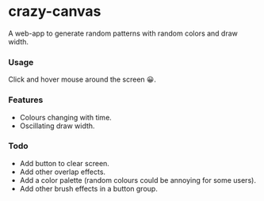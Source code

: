 # crazy-canvas

A web-app to generate random patterns with random colors and draw width.

### Usage
Click and hover mouse around the screen :grinning:.

### Features
* Colours changing with time.
* Oscillating draw width.

### Todo
* Add button to clear screen.
* Add other overlap effects.
* Add a color palette (random colours could be annoying for some users).
* Add other brush effects in a button group.
